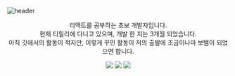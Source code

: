 ![header](https://capsule-render.vercel.app/api?type=waving&color=000000&height=300&section=header&text=Galaxy990928&fontSize=90&fontColor=ffffff&animation=fadeIn)
<div align="center">
  <p>
    리액트를 공부하는 초보 개발자입니다. <br />
    현재 티릴리에 다니고 있으며, 개발 한 지는 3개월 되었습니다. <br />
    아직 깃에서의 활동이 적지만, 이렇게 꾸민 활동이 저의 출발에 조금이나마 보탬이 되었으면 합니다.
  </p>
   <img src="https://img.shields.io/badge/React-61DAFB?style=flat-square&logo=React&logoColor=white"/></a>
  <img src="https://img.shields.io/badge/Css-1572B6?style=flat-square&logo=Css3&logoColor=white"/></a>
  <img src="https://img.shields.io/badge/Javascript-F7DF1E?style=flat-square&logo=JavaScript&logoColor=white"/></a>
</div>
